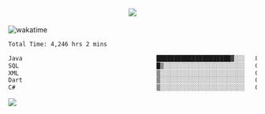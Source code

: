 <h1 align="center">
  <img src="https://readme-typing-svg.herokuapp.com/?font=Righteous&size=35&center=true&vCenter=true&width=500&height=70&duration=4000&lines=Hi!+%F0%9F%91%8B+I%27m+Ali%20Osman!;" />
</h1>


![wakatime](https://wakatime.com/share/@aliosmanoktar/3a8ffe71-6da4-4964-913b-2f09afbe53bf.svg?cache=none)
<!--START_SECTION:waka-->

```txt
Total Time: 4,246 hrs 2 mins

Java                                      █████████████████████▓░░░   86.32 %
SQL                                       █▒░░░░░░░░░░░░░░░░░░░░░░░   05.33 %
XML                                       ▒░░░░░░░░░░░░░░░░░░░░░░░░   01.71 %
Dart                                      ▒░░░░░░░░░░░░░░░░░░░░░░░░   01.64 %
C#                                        ▒░░░░░░░░░░░░░░░░░░░░░░░░   00.86 %
```

<!--END_SECTION:waka-->

<img src="https://profile-counter.glitch.me/aliosmanoktar/count.svg" />

